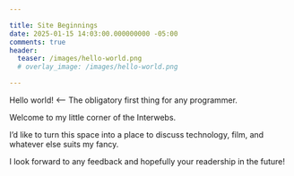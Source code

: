 ```yaml
---

title: Site Beginnings
date: 2025-01-15 14:03:00.000000000 -05:00
comments: true
header:
  teaser: /images/hello-world.png
  # overlay_image: /images/hello-world.png

---
```

Hello world! <-- The obligatory first thing for any programmer.

Welcome to my little corner of the Interwebs.

I’d like to turn this space into a place to discuss technology, film, and
whatever else suits my fancy.

I look forward to any feedback and hopefully your readership in the future!
